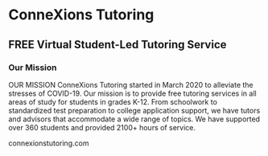 # ConneXions Tutoring
## FREE Virtual Student-Led Tutoring Service

### Our Mission
OUR MISSION
ConneXions Tutoring started in March 2020 to alleviate the stresses of COVID-19. Our mission is to provide free ​tutoring services in all areas of study for students in grades K-12. From schoolwork to standardized test preparation to college application support, we have tutors and advisors that accommodate a wide range of topics. We have supported over 360 students and provided 2100+ hours of service.

connexionstutoring.com
